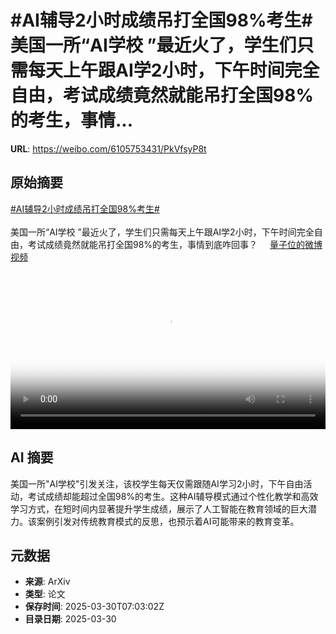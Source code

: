 # #AI辅导2小时成绩吊打全国98%考生# 美国一所“AI学校 ”最近火了，学生们只需每天上午跟AI学2小时，下午时间完全自由，考试成绩竟然就能吊打全国98%的考生，事情...

**URL**: https://weibo.com/6105753431/PkVfsyP8t

## 原始摘要

<a href="https://m.weibo.cn/search?containerid=231522type%3D1%26t%3D10%26q%3D%23AI%E8%BE%85%E5%AF%BC2%E5%B0%8F%E6%97%B6%E6%88%90%E7%BB%A9%E5%90%8A%E6%89%93%E5%85%A8%E5%9B%BD98%25%E8%80%83%E7%94%9F%23&amp;extparam=%23AI%E8%BE%85%E5%AF%BC2%E5%B0%8F%E6%97%B6%E6%88%90%E7%BB%A9%E5%90%8A%E6%89%93%E5%85%A8%E5%9B%BD98%25%E8%80%83%E7%94%9F%23" data-hide=""><span class="surl-text">#AI辅导2小时成绩吊打全国98%考生#</span></a> <br><br>美国一所“AI学校 ”最近火了，学生们只需每天上午跟AI学2小时，下午时间完全自由，考试成绩竟然就能吊打全国98%的考生，事情到底咋回事？ <a href="https://video.weibo.com/show?fid=1034:5149218973614145" data-hide=""><span class="url-icon"><img style="width: 1rem;height: 1rem" src="https://h5.sinaimg.cn/upload/2015/09/25/3/timeline_card_small_video_default.png" referrerpolicy="no-referrer"></span><span class="surl-text">量子位的微博视频</span></a> <br clear="both"><div style="clear: both"></div><video controls="controls" poster="https://tvax1.sinaimg.cn/orj480/006Fd7o3ly1hzwstgn8pcj30u01hcn0a.jpg" style="width: 100%"><source src="https://f.video.weibocdn.com/o0/qtOP1vdGlx08n1WRmqAM01041200oF000E010.mp4?label=mp4_720p&amp;template=720x1280.24.0&amp;ori=0&amp;ps=1CwnkDw1GXwCQx&amp;Expires=1743321755&amp;ssig=mJg2N3vdu6&amp;KID=unistore,video"><source src="https://f.video.weibocdn.com/o0/cpm7gTxdlx08n1WSnpO001041200fPzR0E010.mp4?label=mp4_hd&amp;template=540x960.24.0&amp;ori=0&amp;ps=1CwnkDw1GXwCQx&amp;Expires=1743321755&amp;ssig=d41Bwf0bx6&amp;KID=unistore,video"><source src="https://f.video.weibocdn.com/o0/K8IYJ7vTlx08n1WRg90k010412008m3W0E010.mp4?label=mp4_ld&amp;template=360x640.24.0&amp;ori=0&amp;ps=1CwnkDw1GXwCQx&amp;Expires=1743321755&amp;ssig=OK6yoPfjFx&amp;KID=unistore,video"><p>视频无法显示，请前往<a href="https://video.weibo.com/show?fid=1034%3A5149218973614145" target="_blank" rel="noopener noreferrer">微博视频</a>观看。</p></video>

## AI 摘要

美国一所"AI学校"引发关注，该校学生每天仅需跟随AI学习2小时，下午自由活动，考试成绩却能超过全国98%的考生。这种AI辅导模式通过个性化教学和高效学习方式，在短时间内显著提升学生成绩，展示了人工智能在教育领域的巨大潜力。该案例引发对传统教育模式的反思，也预示着AI可能带来的教育变革。

## 元数据

- **来源**: ArXiv
- **类型**: 论文
- **保存时间**: 2025-03-30T07:03:02Z
- **目录日期**: 2025-03-30
